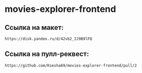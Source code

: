 # movies-explorer-frontend

## Ссылка на макет:
    https://disk.yandex.ru/d/42vb2_IJ9B9lFQ

## Ссылка на пулл-реквест: 
    https://github.com/Ksesha69/movies-explorer-frontend/pull/2